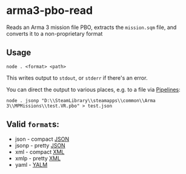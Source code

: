 # arma3-pbo-read

Reads an Arma 3 mission file PBO, extracts the `mission.sqm` file, and converts it to a non-proprietary format

## Usage

    node . <format> <path>

This writes output to `stdout`, or `stderr` if there's an error.

You can direct the output to various places, e.g. to a file via [Pipelines](https://en.wikipedia.org/wiki/Pipeline_(Unix)):

    node . jsonp "D:\\SteamLibrary\\steamapps\\common\\Arma 3\\MPMissions\\test.VR.pbo" > test.json

## Valid `format`s:

* json - compact [JSON](https://en.wikipedia.org/wiki/JSON)
* jsonp - pretty [JSON](https://en.wikipedia.org/wiki/JSON)
* xml - compact [XML](https://en.wikipedia.org/wiki/XML)
* xmlp - pretty [XML](https://en.wikipedia.org/wiki/XML)
* yaml - [YALM](https://en.wikipedia.org/wiki/YAML)

